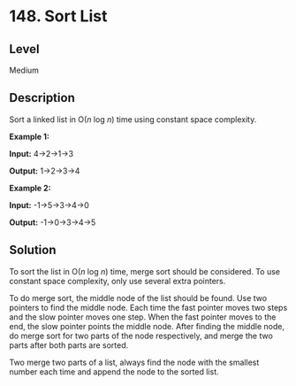 # 148. Sort List
## Level
Medium

## Description
Sort a linked list in O(*n* log *n*) time using constant space complexity.

**Example 1:**

**Input:** 4->2->1->3

**Output:** 1->2->3->4

**Example 2:**

**Input:** -1->5->3->4->0

**Output:** -1->0->3->4->5

## Solution
To sort the list in O(*n* log *n*) time, merge sort should be considered. To use constant space complexity, only use several extra pointers.

To do merge sort, the middle node of the list should be found. Use two pointers to find the middle node. Each time the fast pointer moves two steps and the slow pointer moves one step. When the fast pointer moves to the end, the slow pointer points the middle node. After finding the middle node, do merge sort for two parts of the node respectively, and merge the two parts after both parts are sorted.

Two merge two parts of a list, always find the node with the smallest number each time and append the node to the sorted list.
